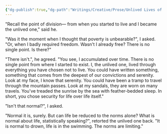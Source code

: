 ```yaml
---
{"dg-publish":true,"dg-path":"Writings/Creative/Prose/Unlived Lives of Ours/02 The Accusitions.md","permalink":"/writings/creative/prose/unlived-lives-of-ours/02-the-accusitions/","title":"The Accusitions","metatags":{"og:title":"The Accusitions | Unlived Lives of Ours"},"tags":["creative","prose","short-story"]}
---
```



"Recall the point of division— from when you started to live and I became the unlived one," said he.

"Was it the moment when I thought that poverty is unbearable?", I asked.
"Or, when I badly required freedom.
Wasn't I already free?
There is no single point. Is there?"

"There isn't.", he agreed. "You see, I accumulated over time. There is no single point from where I started to exist. I, the unlived one, lived through everything you have chosen not to live. You could have written something, something that comes from the deepest of our convictions and serenity. Look at my face, I know that serenity. You could have been a tramp to travel through the mountain passes. Look at my sandals, they are worn on many travels. You've treaded the sunrise by the sea with feather-bedded sleep. In short, you chose security for life over life itself."

"Isn't that normal?", I asked.

"Normal it is, surely. But can life be reduced to the norms alone? What is normal about life, statistically speaking?", retorted the unlived one back. "It is normal to drown, life is in the swimming. The norms are limiting."

